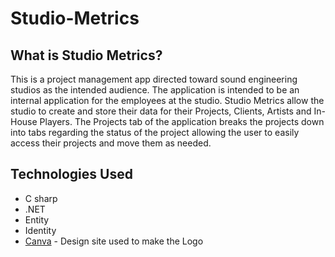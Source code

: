 # Studio-Metrics

## What is Studio Metrics?
This is a project management app directed toward sound engineering studios as the intended audience. The application is intended
to be an internal application for the employees at the studio. Studio Metrics allow the studio to create and store their data for
their Projects, Clients, Artists and In-House Players. The Projects tab of the application breaks the projects down into tabs regarding
the status of the project allowing the user to easily access their projects and move them as needed.

## Technologies Used
* C sharp
* .NET
* Entity
* Identity
* [Canva](https://www.canva.com/) - Design site used to make the Logo
